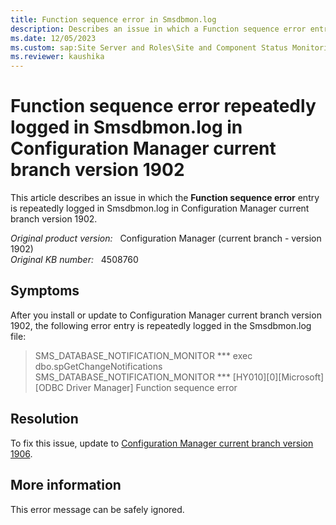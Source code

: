 ```yaml
---
title: Function sequence error in Smsdbmon.log
description: Describes an issue in which a Function sequence error entry is repeatedly logged in Smsdbmon.log in Configuration Manager current branch version 1902.
ms.date: 12/05/2023
ms.custom: sap:Site Server and Roles\Site and Component Status Monitoring
ms.reviewer: kaushika
---
```

# Function sequence error repeatedly logged in Smsdbmon.log in Configuration Manager current branch version 1902

This article describes an issue in which the **Function sequence error** entry is repeatedly logged in Smsdbmon.log in Configuration Manager current branch version 1902.

_Original product version:_ &nbsp; Configuration Manager (current branch - version 1902)  
_Original KB number:_ &nbsp; 4508760

## Symptoms

After you install or update to Configuration Manager current branch version 1902, the following error entry is repeatedly logged in the Smsdbmon.log file:

> SMS_DATABASE_NOTIFICATION_MONITOR    *** exec dbo.spGetChangeNotifications  
> SMS_DATABASE_NOTIFICATION_MONITOR    *** [HY010][0][Microsoft][ODBC Driver Manager] Function sequence error  

## Resolution

To fix this issue, update to [Configuration Manager current branch version 1906](/mem/configmgr/core/plan-design/changes/whats-new-in-version-1906).

## More information

This error message can be safely ignored.
